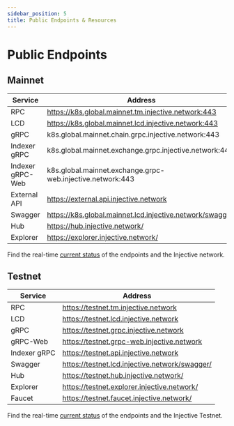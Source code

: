 ```yaml
---
sidebar_position: 5
title: Public Endpoints & Resources
---
```


# Public Endpoints

## Mainnet

| Service | Address |
| --- | --- |
| RPC | https://k8s.global.mainnet.tm.injective.network:443 |
| LCD | https://k8s.global.mainnet.lcd.injective.network:443 |
| gRPC| k8s.global.mainnet.chain.grpc.injective.network:443 |
| Indexer gRPC | k8s.global.mainnet.exchange.grpc.injective.network:443 |
| Indexer gRPC-Web | k8s.global.mainnet.exchange.grpc-web.injective.network:443 |
| External API | https://external.api.injective.network |
| Swagger | https://k8s.global.mainnet.lcd.injective.network/swagger/ |
| Hub | https://hub.injective.network/ |
| Explorer | https://explorer.injective.network/ |

Find the real-time [current status](https://status.injective.network/) of the endpoints and the Injective network.

## Testnet

| Service | Address |
| --- | --- |
| RPC | https://testnet.tm.injective.network |
| LCD | https://testnet.lcd.injective.network |
| gRPC| https://testnet.grpc.injective.network |
| gRPC-Web| https://testnet.grpc-web.injective.network |
| Indexer gRPC | https://testnet.api.injective.network |
| Swagger | https://testnet.lcd.injective.network/swagger/ |
| Hub | https://testnet.hub.injective.network/ |
| Explorer | https://testnet.explorer.injective.network/ |
| Faucet | https://testnet.faucet.injective.network/ |

Find the real-time [current status](https://testnet.status.injective.network) of the endpoints and the Injective Testnet.